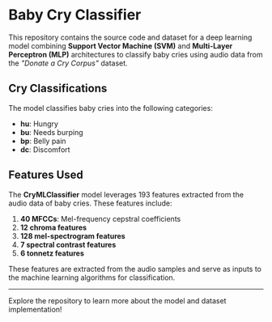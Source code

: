# Baby Cry Classifier

This repository contains the source code and dataset for a deep learning model combining **Support Vector Machine (SVM)** and **Multi-Layer Perceptron (MLP)** architectures to classify baby cries using audio data from the *"Donate a Cry Corpus"* dataset.

## Cry Classifications

The model classifies baby cries into the following categories:

- **hu**: Hungry  
- **bu**: Needs burping  
- **bp**: Belly pain  
- **dc**: Discomfort  

## Features Used

The **CryMLClassifier** model leverages 193 features extracted from the audio data of baby cries. These features include:

1. **40 MFCCs**: Mel-frequency cepstral coefficients  
2. **12 chroma features**  
3. **128 mel-spectrogram features**  
4. **7 spectral contrast features**  
5. **6 tonnetz features**  

These features are extracted from the audio samples and serve as inputs to the machine learning algorithms for classification.

---
Explore the repository to learn more about the model and dataset implementation!

